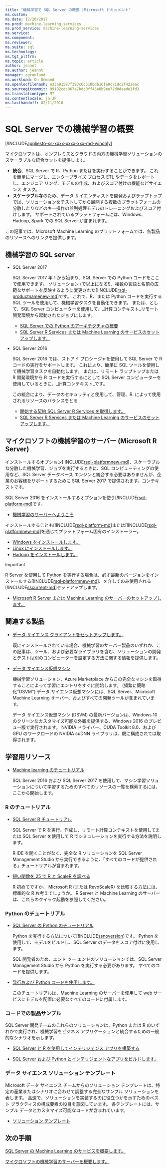 ```yaml
---
title: "機械学習で SQL Server の概要 |Microsoft ドキュメント"
ms.custom: 
ms.date: 12/20/2017
ms.prod: machine-learning-services
ms.prod_service: machine-learning-services
ms.service: 
ms.component: 
ms.reviewer: 
ms.suite: sql
ms.technology: 
ms.tgt_pltfrm: 
ms.topic: article
author: jeannt
ms.author: jeannt
manager: cgronlund
ms.workload: On Demand
ms.openlocfilehash: e33a91587f393c6c510bdb16fe9c71dc2f422eac
ms.sourcegitcommit: 99102cdc867a7bdc0ff45e8b9ee72d0daade1fd3
ms.translationtype: MT
ms.contentlocale: ja-JP
ms.lasthandoff: 02/11/2018
---
```

# <a name="getting-started-with-machine-learning-in-sql-server"></a>SQL Server での機械学習の概要
[!INCLUDE[appliesto-ss-xxxx-xxxx-xxx-md-winonly](../includes/appliesto-ss-xxxx-xxxx-xxx-md-winonly.md)]

マイクロソフトは、オンプレミスとクラウドの両方の機械学習ソリューションのスケーラブルな統合セットを提供します。

+ **統合**、SQL Server で R、Python またはを実行することができます。 これを簡単にマージし、エンタープライズ プロセス ETL やデータをレポートし、エンジニア リング、モデルの作成、およびスコア付けの機能などサイエンス タスク。
+ **スケーラブルな**のため、データ サイエンティストを開発およびラップトップでは、ソリューションをテストしてから展開する複数のプラットフォームの分散したりなどのキー操作の並列処理モデルのトレーニングおよびスコア付けします。 サポートされているプラットフォームには、Windows、Hadoop, Spark での SQL Server が含まれます。

この記事では、Microsoft Machine Learning のプラットフォームでは、各製品のリソースへのリンクを提供します。

## <a name="machine-learning-in-sql-server"></a>機械学習の SQL server

+ SQL Server 2017

  SQL Server 2017 年 1 から始まり、SQL Server での Python コードをここで使用できます。 ソリューション (で以上になる!)、複数の言語と名前の広範なサポートを反映するように変更された[!INCLUDE[rsql-productnamenew-md](../includes/rsql-productnamenew-md.md)]です。 これで、R、または Python コードを実行する SQL ツールを使用して、機械学習タスクを自動化できます。 または、として、SQL Server コンピューターを使用して、_計算コンテキスト_リモート開発環境から起動されたジョブにします。

    + [SQL Server での Python のアーキテクチャの概要](/python/architecture-overview-sql-server-python.md)
    + [SQL Server R Services または Machine Learning のサービスのセットアップします。](../advanced-analytics/r/set-up-sql-server-r-services-in-database.md)

+ SQL Server 2016

  SQL Server 2016 では、ストアド プロシージャを使用して SQL Server で R コードの実行をサポートします。 これにより、簡単に SQL ツールを使用して機械学習タスクを自動化します。 または、リモート ラップトップまたは R 開発環境から R コードを実行するにとして SQL Server コンピューターを使用しているときに、_計算コンテキスト_です。

  この統合により、データのセキュリティと使用して、管理、R. によって使用されるリソースのバランスをとる

    + [開始する契約 SQL Server R Services を取得します。](r/getting-started-with-sql-server-r-services.md)
    + [SQL Server R Services または Machine Learning のサービスのセットアップします。](../advanced-analytics/r/set-up-sql-server-r-services-in-database.md)

## <a name="microsoft-machine-learning-server-microsoft-r-server"></a>マイクロソフトの機械学習のサーバー (Microsoft R Server)

インストールするオプション[!INCLUDE[rsql-platformnew-md](../includes/rsql-platformnew-md.md)]、スケーラブルな分散した機械学習、ジョブを実行するときに、SQL コンピューティングの使用など、SQL Server データベース エンジンと統合する必要はありませんが、企業のお客様をサポートするために SQL Server 2017 で提供されます。コンテキストです。

SQL Server 2016 をインストールするオプションを使う[!INCLUDE[rsql-platform-md](../includes/rsql-platformnew-md.md)]です。
  
  + [機械学習のサーバーへようこそ](https://docs.microsoft.com/machine-learning-server/what-is-machine-learning-server)
  
インストールすることも[!INCLUDE[rsql-platform-md](../includes/rsql-platform-md.md)]または[!INCLUDE[rsql-platformnew-md](../includes/rsql-platformnew-md.md)]を通じてプラットフォーム固有のインストーラー。

  + [Windows をインストールします。](https://docs.microsoft.com/machine-learning-server/install/machine-learning-server-windows-install)
  + [Linux にインストールします。](https://docs.microsoft.com/machine-learning-server/install/machine-learning-server-linux-install)
  + [Hadoop をインストールします。](https://docs.microsoft.com/machine-learning-server/install/machine-learning-server-hadoop-install)

> [!IMPORTANT]
> R Server を使用して Python を実行する場合は、必ず最新のバージョンをインストールする[!INCLUDE[rsql-platformnew-md](../includes/rsql-platformnew-md.md)]、を介してのみ使用される[!INCLUDE[sscurrent-md](../includes/sscurrent-md.md)]セットアップします。
> 
>    + [Microsoft R Server または Machine Learning のサーバーのセットアップします。](../advanced-analytics/r/create-a-standalone-r-server.md)

## <a name="related-products"></a>関連する製品

+ [データ サイエンス クライアントをセットアップします。](../advanced-analytics/r/set-up-a-data-science-client.md)

  既にインストールされている場合、機械学習のサーバー製品のいずれか、この記事は、ツール、および必要なライブラリを含む、ソリューションの開発とテストは別のコンピューターを設定する方法に関する情報を提供します。

+ [データ サイエンス仮想マシン](../advanced-analytics/r/provision-the-r-server-only-sql-server-2016-enterprise-vm-on-azure.md)

  機械学習ソリューション、Azure Marketplace からこの完全なマシンを取得することによって学習にエントリをすぐに開始します。 (頻繁に簡略化"DSVM") データ サイエンス仮想マシンには、SQL Server、Microsoft Machine Learning サーバー、およびすべての開発ツールが含まれています。
  
  データ サイエンス仮想マシン (DSVM) の最新バージョンは、Windows 10 のクリーンなカスタマイズ可能な外観を提供する、Windows 2016 のプレビュー版で実行されます。 NVIDIA ドライバー、CUDA Toolkit 8.0、および GPU のワークロードの NVIDIA cuDNN ライブラリは、既に構成されては取得されます。

## <a name="resources-for-learning"></a>学習用リソース

+ [Machine learning のチュートリアル](../advanced-analytics/tutorials/machine-learning-services-tutorials.md)

  SQL Server 2016 および SQL Server 2017 を使用して、マシン学習ソリューションについて学習するためのすべてのリソースの一覧を検索するには、ここから開始します。

### <a name="r-tutorials"></a>R のチュートリアル

+ [SQL Server R チュートリアル](../advanced-analytics/tutorials/sql-server-r-tutorials.md)

   SQL Server で R を実行、作成し、リモート計算コンテキストを使用してまたは SQL Server を使用して R でシミュレーションを実行する方法を説明します。
   
   R IDE を開くことがなく、完全な R ソリューションを SQL Server Management Studio から実行できるように、「すべてのコードが提供される」チュートリアルが含まれます。

+ [短い関数を 25 で R と ScaleR を調べる](https://docs.microsoft.com/r-server/r/tutorial-r-to-revoscaler)

   R 初めてですか。 Microsoft R (または RevoScaleR) を比較する方法には、標準的な R お考えでしょうか。 R Server と Machine Learning のサーバーは、これらのクイック起動を参照してください。

### <a name="python-tutorials"></a>Python のチュートリアル

+ [SQL Server の Python のチュートリアル](../advanced-analytics/tutorials/sql-server-r-tutorials.md)

  Python を実行する方法について[!INCLUDE[ssnoversion](../includes/ssnoversion.md)]です。 Python を使用して、モデルをビルドし、SQL Server のデータをスコア付けに使用します。

   SQL 開発者のため、エンド ツー エンドのソリューションでは、SQL Server Management Studio から Python を実行する必要があります。 すべてのコードを提供します。

+ [発行および Python コードを使用します。](../advanced-analytics/python/publish-consume-python-code.md)

  このチュートリアルは、Machine Learning のサーバーを使用して web サービスにモデルを配置に必要なすべてのコードに付属します。

### <a name="product-samples-with-code"></a>コードでの製品サンプル

SQL Server 開発チームのこれらのソリューションは、Python または R のいずれかで実行され、機械学習をビジネス アプリケーションと統合するための一般的なシナリオを示します。

+ [SQL Server と R を使用してインテリジェンス アプリを構築する](https://microsoft.github.io/sql-ml-tutorials/R/rentalprediction)

+ [SQL Server および Python とインテリジェントなアプリをビルドします。](https://microsoft.github.io/sql-ml-tutorials/python/rentalprediction/)

### <a name="data-science-solution-templates"></a>データ サイエンス ソリューション テンプレート

Microsoft データ サイエンス チームからのソリューション テンプレートは、特定の産業またはシナリオに合わせて調整する完全なサンプル ソリューションを表します。 高速で、ソリューションを実装するのに役立つかを示すためのベスト プラクティスの構成要素の役目を意図しています。 各テンプレートには、サンプル データとカスタマイズ可能なコードが含まれています。

+ [ソリューション テンプレート](../advanced-analytics/tutorials/data-science-scenarios-and-solution-templates.md)

## <a name="next-steps"></a>次の手順

[SQL Server の Machine Learning のサービスを概要します。](../advanced-analytics/r/getting-started-with-sql-server-r-services.md)

[マイクロソフトの機械学習のサーバーを概要します。](../advanced-analytics/r/getting-started-with-microsoft-r-server-standalone.md)
